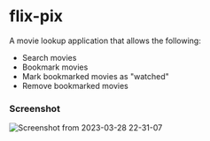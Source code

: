 # flix-pix
A movie lookup application that allows the following:
 * Search movies
 * Bookmark movies
 * Mark bookmarked movies as "watched"
 * Remove bookmarked movies

### Screenshot
![Screenshot from 2023-03-28 22-31-07](https://user-images.githubusercontent.com/86863759/228435981-0efed95d-1301-4cc7-bfad-a72c15f00cf3.png)
